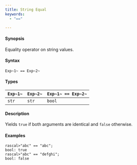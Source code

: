```yaml
---
title: String Equal
keywords:
  - "=="

---
```


#### Synopsis

Equality operator on string values.

#### Syntax

`Exp~1~ == Exp~2~`

#### Types

| `Exp~1~` | `Exp~2~` | `Exp~1~ == Exp~2~`  |
| --- | --- | --- |
| `str`     |  `str`    | `bool`                |

#### Description

Yields `true` if both arguments are identical and `false` otherwise.

#### Examples

```rascal-shell 
rascal>"abc" == "abc";
bool: true
rascal>"abc" == "defghi";
bool: false
```

